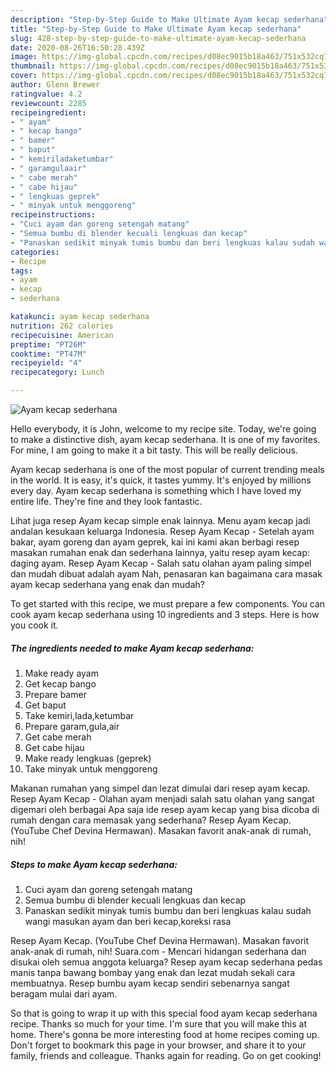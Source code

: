 ```yaml
---
description: "Step-by-Step Guide to Make Ultimate Ayam kecap sederhana"
title: "Step-by-Step Guide to Make Ultimate Ayam kecap sederhana"
slug: 428-step-by-step-guide-to-make-ultimate-ayam-kecap-sederhana
date: 2020-08-26T16:50:28.439Z
image: https://img-global.cpcdn.com/recipes/d08ec9015b18a463/751x532cq70/ayam-kecap-sederhana-foto-resep-utama.jpg
thumbnail: https://img-global.cpcdn.com/recipes/d08ec9015b18a463/751x532cq70/ayam-kecap-sederhana-foto-resep-utama.jpg
cover: https://img-global.cpcdn.com/recipes/d08ec9015b18a463/751x532cq70/ayam-kecap-sederhana-foto-resep-utama.jpg
author: Glenn Brewer
ratingvalue: 4.2
reviewcount: 2285
recipeingredient:
- " ayam"
- " kecap bango"
- " bamer"
- " baput"
- " kemiriladaketumbar"
- " garamgulaair"
- " cabe merah"
- " cabe hijau"
- " lengkuas geprek"
- " minyak untuk menggoreng"
recipeinstructions:
- "Cuci ayam dan goreng setengah matang"
- "Semua bumbu di blender kecuali lengkuas dan kecap"
- "Panaskan sedikit minyak tumis bumbu dan beri lengkuas kalau sudah wangi masukan ayam dan beri kecap,koreksi rasa"
categories:
- Recipe
tags:
- ayam
- kecap
- sederhana

katakunci: ayam kecap sederhana 
nutrition: 262 calories
recipecuisine: American
preptime: "PT26M"
cooktime: "PT47M"
recipeyield: "4"
recipecategory: Lunch

---
```



![Ayam kecap sederhana](https://img-global.cpcdn.com/recipes/d08ec9015b18a463/751x532cq70/ayam-kecap-sederhana-foto-resep-utama.jpg)

Hello everybody, it is John, welcome to my recipe site. Today, we're going to make a distinctive dish, ayam kecap sederhana. It is one of my favorites. For mine, I am going to make it a bit tasty. This will be really delicious.

Ayam kecap sederhana is one of the most popular of current trending meals in the world. It is easy, it's quick, it tastes yummy. It's enjoyed by millions every day. Ayam kecap sederhana is something which I have loved my entire life. They're fine and they look fantastic.

Lihat juga resep Ayam kecap simple enak lainnya. Menu ayam kecap jadi andalan kesukaan keluarga Indonesia. Resep Ayam Kecap - Setelah ayam bakar, ayam goreng dan ayam geprek, kai ini kami akan berbagi resep masakan rumahan enak dan sederhana lainnya, yaitu resep ayam kecap: daging ayam. Resep Ayam Kecap - Salah satu olahan ayam paling simpel dan mudah dibuat adalah ayam Nah, penasaran kan bagaimana cara masak ayam kecap sederhana yang enak dan mudah?


To get started with this recipe, we must prepare a few components. You can cook ayam kecap sederhana using 10 ingredients and 3 steps. Here is how you cook it.

<!--inarticleads1-->

##### The ingredients needed to make Ayam kecap sederhana:

1. Make ready  ayam
1. Get  kecap bango
1. Prepare  bamer
1. Get  baput
1. Take  kemiri,lada,ketumbar
1. Prepare  garam,gula,air
1. Get  cabe merah
1. Get  cabe hijau
1. Make ready  lengkuas (geprek)
1. Take  minyak untuk menggoreng


Makanan rumahan yang simpel dan lezat dimulai dari resep ayam kecap. Resep Ayam Kecap - Olahan ayam menjadi salah satu olahan yang sangat digemari oleh berbagai Apa saja ide resep ayam kecap yang bisa dicoba di rumah dengan cara memasak yang sederhana? Resep Ayam Kecap. (YouTube Chef Devina Hermawan). Masakan favorit anak-anak di rumah, nih! 

<!--inarticleads2-->

##### Steps to make Ayam kecap sederhana:

1. Cuci ayam dan goreng setengah matang
1. Semua bumbu di blender kecuali lengkuas dan kecap
1. Panaskan sedikit minyak tumis bumbu dan beri lengkuas kalau sudah wangi masukan ayam dan beri kecap,koreksi rasa


Resep Ayam Kecap. (YouTube Chef Devina Hermawan). Masakan favorit anak-anak di rumah, nih! Suara.com - Mencari hidangan sederhana dan disukai oleh semua anggota keluarga? Resep ayam kecap sederhana pedas manis tanpa bawang bombay yang enak dan lezat mudah sekali cara membuatnya. Resep bumbu ayam kecap sendiri sebenarnya sangat beragam mulai dari ayam. 

So that is going to wrap it up with this special food ayam kecap sederhana recipe. Thanks so much for your time. I'm sure that you will make this at home. There's gonna be more interesting food at home recipes coming up. Don't forget to bookmark this page in your browser, and share it to your family, friends and colleague. Thanks again for reading. Go on get cooking!
